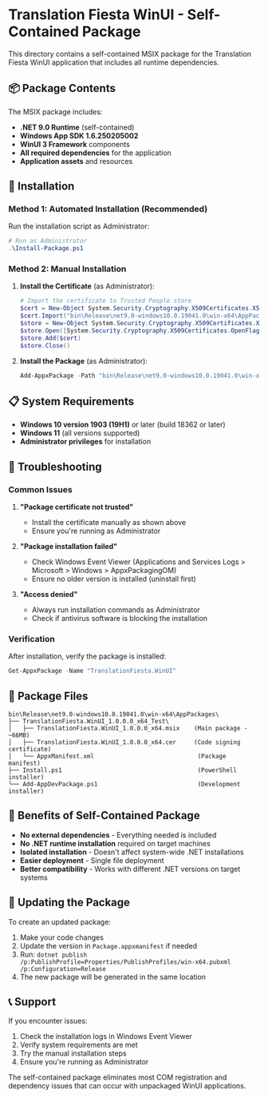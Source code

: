 # Translation Fiesta WinUI - Self-Contained Package

This directory contains a self-contained MSIX package for the Translation Fiesta WinUI application that includes all runtime dependencies.

## 📦 Package Contents

The MSIX package includes:
- **.NET 9.0 Runtime** (self-contained)
- **Windows App SDK 1.6.250205002**
- **WinUI 3 Framework** components
- **All required dependencies** for the application
- **Application assets** and resources

## 🚀 Installation

### Method 1: Automated Installation (Recommended)

Run the installation script as Administrator:

```powershell
# Run as Administrator
.\Install-Package.ps1
```

### Method 2: Manual Installation

1. **Install the Certificate** (as Administrator):
   ```powershell
   # Import the certificate to Trusted People store
   $cert = New-Object System.Security.Cryptography.X509Certificates.X509Certificate2
   $cert.Import("bin\Release\net9.0-windows10.0.19041.0\win-x64\AppPackages\TranslationFiesta.WinUI_1.0.0.0_x64_Test\TranslationFiesta.WinUI_1.0.0.0_x64.cer")
   $store = New-Object System.Security.Cryptography.X509Certificates.X509Store("TrustedPeople", "LocalMachine")
   $store.Open([System.Security.Cryptography.X509Certificates.OpenFlags]::ReadWrite)
   $store.Add($cert)
   $store.Close()
   ```

2. **Install the Package** (as Administrator):
   ```powershell
   Add-AppxPackage -Path "bin\Release\net9.0-windows10.0.19041.0\win-x64\AppPackages\TranslationFiesta.WinUI_1.0.0.0_x64_Test\TranslationFiesta.WinUI_1.0.0.0_x64.msix"
   ```

## 📋 System Requirements

- **Windows 10 version 1903 (19H1)** or later (build 18362 or later)
- **Windows 11** (all versions supported)
- **Administrator privileges** for installation

## 🔧 Troubleshooting

### Common Issues

1. **"Package certificate not trusted"**
   - Install the certificate manually as shown above
   - Ensure you're running as Administrator

2. **"Package installation failed"**
   - Check Windows Event Viewer (Applications and Services Logs > Microsoft > Windows > AppxPackagingOM)
   - Ensure no older version is installed (uninstall first)

3. **"Access denied"**
   - Always run installation commands as Administrator
   - Check if antivirus software is blocking the installation

### Verification

After installation, verify the package is installed:

```powershell
Get-AppxPackage -Name "TranslationFiesta.WinUI"
```

## 📁 Package Files

```
bin\Release\net9.0-windows10.0.19041.0\win-x64\AppPackages\
├── TranslationFiesta.WinUI_1.0.0.0_x64_Test\
│   ├── TranslationFiesta.WinUI_1.0.0.0_x64.msix    (Main package - ~66MB)
│   ├── TranslationFiesta.WinUI_1.0.0.0_x64.cer     (Code signing certificate)
│   └── AppxManifest.xml                             (Package manifest)
├── Install.ps1                                      (PowerShell installer)
└── Add-AppDevPackage.ps1                            (Development installer)
```

## 🎯 Benefits of Self-Contained Package

- **No external dependencies** - Everything needed is included
- **No .NET runtime installation** required on target machines
- **Isolated installation** - Doesn't affect system-wide .NET installations
- **Easier deployment** - Single file deployment
- **Better compatibility** - Works with different .NET versions on target systems

## 🔄 Updating the Package

To create an updated package:

1. Make your code changes
2. Update the version in `Package.appxmanifest` if needed
3. Run: `dotnet publish /p:PublishProfile=Properties/PublishProfiles/win-x64.pubxml /p:Configuration=Release`
4. The new package will be generated in the same location

## 📞 Support

If you encounter issues:

1. Check the installation logs in Windows Event Viewer
2. Verify system requirements are met
3. Try the manual installation steps
4. Ensure you're running as Administrator

The self-contained package eliminates most COM registration and dependency issues that can occur with unpackaged WinUI applications.

